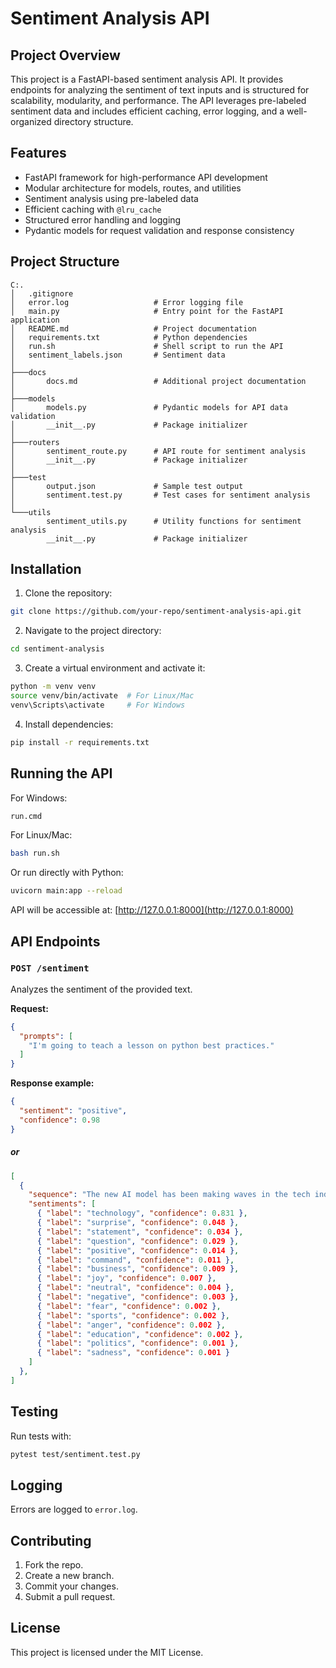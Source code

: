 # Sentiment Analysis API

## Project Overview
This project is a FastAPI-based sentiment analysis API. It provides endpoints for analyzing the sentiment of text inputs and is structured for scalability, modularity, and performance. The API leverages pre-labeled sentiment data and includes efficient caching, error logging, and a well-organized directory structure.

## Features
- FastAPI framework for high-performance API development
- Modular architecture for models, routes, and utilities
- Sentiment analysis using pre-labeled data
- Efficient caching with `@lru_cache`
- Structured error handling and logging
- Pydantic models for request validation and response consistency

## Project Structure
```
C:.
│   .gitignore
│   error.log                   # Error logging file
│   main.py                     # Entry point for the FastAPI application
│   README.md                   # Project documentation
│   requirements.txt            # Python dependencies
│   run.sh                      # Shell script to run the API
│   sentiment_labels.json       # Sentiment data
│
├───docs
│       docs.md                 # Additional project documentation
│
├───models
│       models.py               # Pydantic models for API data validation
│       __init__.py             # Package initializer
│
├───routers
│       sentiment_route.py      # API route for sentiment analysis
│       __init__.py             # Package initializer
│
├───test
│       output.json             # Sample test output
│       sentiment.test.py       # Test cases for sentiment analysis
│
└───utils
        sentiment_utils.py      # Utility functions for sentiment analysis
        __init__.py             # Package initializer
```

## Installation
1. Clone the repository:
```bash
git clone https://github.com/your-repo/sentiment-analysis-api.git
```

2. Navigate to the project directory:
```bash
cd sentiment-analysis
```

3. Create a virtual environment and activate it:
```bash
python -m venv venv
source venv/bin/activate  # For Linux/Mac
venv\Scripts\activate     # For Windows
```

4. Install dependencies:
```bash
pip install -r requirements.txt
```

## Running the API
For Windows:
```bash
run.cmd
```

For Linux/Mac:
```bash
bash run.sh
```

Or run directly with Python:
```bash
uvicorn main:app --reload
```

API will be accessible at: [http://127.0.0.1:8000](http://127.0.0.1:8000)

## API Endpoints
### `POST /sentiment`
Analyzes the sentiment of the provided text.

**Request:**

```json
{
  "prompts": [
    "I'm going to teach a lesson on python best practices."
  ]
}
```

**Response example:**

```json
{
  "sentiment": "positive",
  "confidence": 0.98
}
```
##### or

```json
[
  {
    "sequence": "The new AI model has been making waves in the tech industry.",
    "sentiments": [
      { "label": "technology", "confidence": 0.831 },
      { "label": "surprise", "confidence": 0.048 },
      { "label": "statement", "confidence": 0.034 },
      { "label": "question", "confidence": 0.029 },
      { "label": "positive", "confidence": 0.014 },
      { "label": "command", "confidence": 0.011 },
      { "label": "business", "confidence": 0.009 },
      { "label": "joy", "confidence": 0.007 },
      { "label": "neutral", "confidence": 0.004 },
      { "label": "negative", "confidence": 0.003 },
      { "label": "fear", "confidence": 0.002 },
      { "label": "sports", "confidence": 0.002 },
      { "label": "anger", "confidence": 0.002 },
      { "label": "education", "confidence": 0.002 },
      { "label": "politics", "confidence": 0.001 },
      { "label": "sadness", "confidence": 0.001 }
    ]
  },
]
```

## Testing
Run tests with:
```bash
pytest test/sentiment.test.py
```

## Logging
Errors are logged to `error.log`.

## Contributing
1. Fork the repo.
2. Create a new branch.
3. Commit your changes.
4. Submit a pull request.

## License
This project is licensed under the MIT License.


